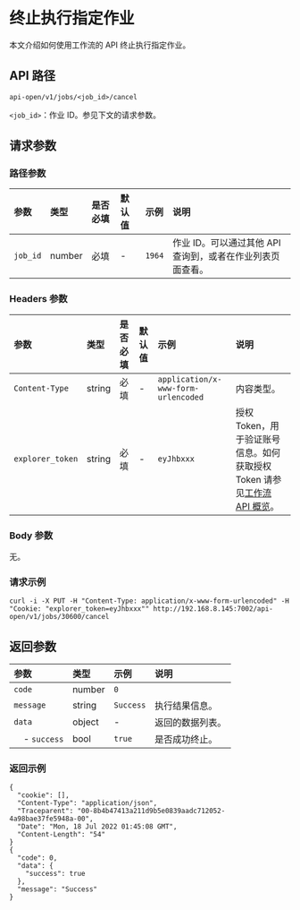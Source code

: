 # 终止执行指定作业

本文介绍如何使用工作流的 API 终止执行指定作业。

## API 路径

`api-open/v1/jobs/<job_id>/cancel`

`<job_id>`：作业 ID。参见下文的请求参数。

## 请求参数

### 路径参数

|参数|类型|是否必填|默认值|示例|说明|
|:---|:---|:---|:---|:---|:---|
|`job_id`|number|必填|-|`1964`|作业 ID。可以通过其他 API 查询到，或者在作业列表页面查看。|

### Headers 参数

|参数|类型|是否必填|默认值|示例|说明|
|:---|:---|:---|:---|:---|:---|
|`Content-Type`|string|必填|-|`application/x-www-form-urlencoded`|内容类型。|
|`explorer_token`|string|必填|-|`eyJhbxxx`|授权 Token，用于验证账号信息。如何获取授权 Token 请参见[工作流 API 概览](workflow-api-overview.md)。|

### Body 参数

无。

### 请求示例

```http
curl -i -X PUT -H "Content-Type: application/x-www-form-urlencoded" -H "Cookie: "explorer_token=eyJhbxxx"" http://192.168.8.145:7002/api-open/v1/jobs/30600/cancel
```

## 返回参数

|参数|类型|示例|说明|
|:---|:---|:---|:---|
|`code`                      | number | `0`       |              |
|`message`                   | string | `Success` | 执行结果信息。 |
|`data`                       | object | -        | 返回的数据列表。 |
|&nbsp;&nbsp;&nbsp; - `success`         | bool   | `true` | 是否成功终止。|

### 返回示例

```http
{
  "cookie": [],
  "Content-Type": "application/json",
  "Traceparent": "00-8b4b47413a211d9b5e0839aadc712052-4a98bae37fe5948a-00",
  "Date": "Mon, 18 Jul 2022 01:45:08 GMT",
  "Content-Length": "54"
}
{
  "code": 0,
  "data": {
    "success": true
  },
  "message": "Success"
}
```